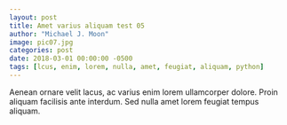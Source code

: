 ```yaml
---
layout: post
title: Amet varius aliquam test 05
author: "Michael J. Moon"
image: pic07.jpg
categories: post
date: 2018-03-01 00:00:00 -0500
tags: [lcus, enim, lorem, nulla, amet, feugiat, aliquam, python]
---
```

Aenean ornare velit lacus, ac varius enim lorem ullamcorper dolore. Proin aliquam facilisis ante interdum. Sed nulla amet lorem feugiat tempus aliquam.
